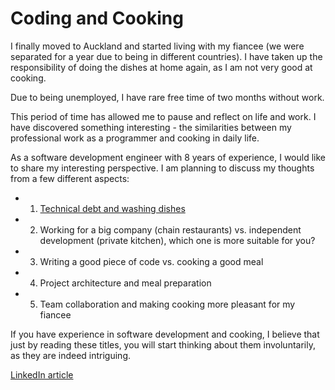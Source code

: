 # Coding and Cooking

I finally moved to Auckland and started living with my fiancee (we were separated for a year due to being in different countries).
I have taken up the responsibility of doing the dishes at home again, as I am not very good at cooking. 

Due to being unemployed, I have rare free time of two months without work. 

This period of time has allowed me to pause and reflect on life and work. 
I have discovered something interesting - the similarities between my professional work as a programmer and cooking in daily life.

As a software development engineer with 8 years of experience, I would like to share my interesting perspective. 
I am planning to discuss my thoughts from a few different aspects:

- 1. [Technical debt and washing dishes](./technical-debt-and-washing-dishes.md)
- 2. Working for a big company (chain restaurants) vs. independent development (private kitchen), which one is more suitable for you?
- 3. Writing a good piece of code vs. cooking a good meal
- 4. Project architecture and meal preparation
- 5. Team collaboration and making cooking more pleasant for my fiancee


If you have experience in software development and cooking, I believe that just by reading these titles, 
you will start thinking about them involuntarily, as they are indeed intriguing.


[LinkedIn article](https://www.linkedin.com/pulse/coding-cooking-madison-ma%3FtrackingId=LWNYp2SETP%252BXl4OSQABl%252Bg%253D%253D/?trackingId=LWNYp2SETP%2BXl4OSQABl%2Bg%3D%3D)